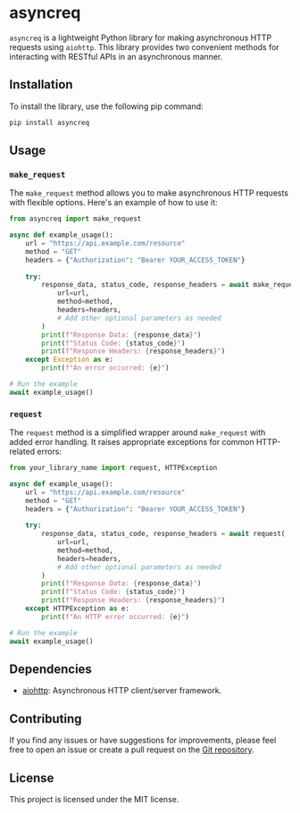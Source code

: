 # asyncreq

`asyncreq` is a lightweight Python library for making asynchronous HTTP requests using `aiohttp`. This library provides two convenient methods for interacting with RESTful APIs in an asynchronous manner.

## Installation

To install the library, use the following pip command:

```bash
pip install asyncreq
```

## Usage

### `make_request`

The `make_request` method allows you to make asynchronous HTTP requests with flexible options. Here's an example of how to use it:

```python
from asyncreq import make_request

async def example_usage():
    url = "https://api.example.com/resource"
    method = "GET"
    headers = {"Authorization": "Bearer YOUR_ACCESS_TOKEN"}
    
    try:
        response_data, status_code, response_headers = await make_request(
            url=url,
            method=method,
            headers=headers,
            # Add other optional parameters as needed
        )
        print(f"Response Data: {response_data}")
        print(f"Status Code: {status_code}")
        print(f"Response Headers: {response_headers}")
    except Exception as e:
        print(f"An error occurred: {e}")

# Run the example
await example_usage()
```

### `request`

The `request` method is a simplified wrapper around `make_request` with added error handling. It raises appropriate exceptions for common HTTP-related errors:

```python
from your_library_name import request, HTTPException

async def example_usage():
    url = "https://api.example.com/resource"
    method = "GET"
    headers = {"Authorization": "Bearer YOUR_ACCESS_TOKEN"}
    
    try:
        response_data, status_code, response_headers = await request(
            url=url,
            method=method,
            headers=headers,
            # Add other optional parameters as needed
        )
        print(f"Response Data: {response_data}")
        print(f"Status Code: {status_code}")
        print(f"Response Headers: {response_headers}")
    except HTTPException as e:
        print(f"An HTTP error occurred: {e}")

# Run the example
await example_usage()
```

## Dependencies

- [aiohttp](https://docs.aiohttp.org/): Asynchronous HTTP client/server framework.

## Contributing

If you find any issues or have suggestions for improvements, please feel free to open an issue or create a pull request on the [Git repository](https://git.slc.ar/slococo/asyncreq).

## License

This project is licensed under the MIT license.
